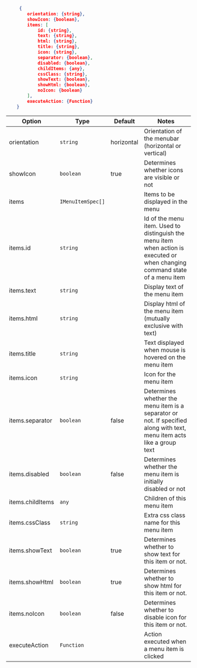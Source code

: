 ```json
     {
        orientation: {string},
        showIcon: {boolean},
        items: [
            id: {string},
            text: {string},
            html: {string},
            title: {string},
            icon: {string},
            separator: {boolean},
            disabled: {boolean},
            childItems: {any},
            cssClass: {string},
            showText: {boolean},
            showHtml: {boolean},
            noIcon: {boolean}
        ],
        executeAction: {Function}
    }
```

Option            | Type    | Default | Notes
------------------|---------|---------|-------------
orientation|`string`|horizontal|Orientation of the menubar (horizontal or vertical)
showIcon|`boolean`|true|Determines whether icons are visible or not
items|`IMenuItemSpec[]`||Items to be displayed in the menu
items.id|`string`||Id of the menu item. Used to distinguish the menu item when action is executed or when changing command state of a menu item
items.text|`string`||Display text of the menu item
items.html|`string`||Display html of the menu item (mutually exclusive with text)
items.title|`string`||Text displayed when mouse is hovered on the menu item
items.icon|`string`||Icon for the menu item
items.separator|`boolean`|false|Determines whether the menu item is a separator or not. If specified along with text, menu item acts like a group text
items.disabled|`boolean`|false|Determines whether the menu item is initially disabled or not
items.childItems|`any`||Children of this menu item
items.cssClass|`string`||Extra css class name for this menu item
items.showText|`boolean`|true|Determines whether to show text for this item or not.
items.showHtml|`boolean`|true|Determines whether to show html for this item or not.
items.noIcon|`boolean`|false|Determines whether to disable icon for this item or not.
executeAction|`Function`||Action executed when a menu item is clicked
